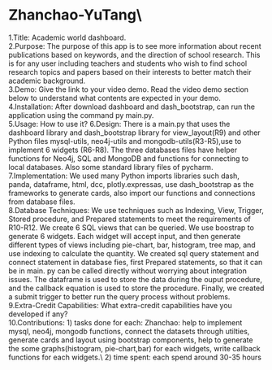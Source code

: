 # Zhanchao-YuTang\
1.Title: Academic world dashboard.\
2.Purpose: The purpose of this app is to see more information about recent publications based on keywords, and the direction of school research. This is for any user including teachers and students who wish to find school research topics and papers based on their interests to better match their academic background.\
3.Demo: Give the link to your video demo. Read the video demo section below to understand what contents are expected in your demo.\
4.Installation: After download dashboard and dash_bootstrap, can run the application using the command py main.py.\
5.Usage: How to use it? 
6.Design: There is a main.py that uses the dashboard library and dash_bootstrap library for view_layout(R9) and other Python files mysql-utils, neo4j-utils and mongodb-utils(R3-R5),use to implement 6 widgets (R6-R8). The three databases files have helper functions for Neo4j, SQL and MongoDB and functions for connecting to local databases. Also some standard library files of pycharm.\
7.Implementation: We used many Python imports libraries such dash, panda, dataframe, html, dcc, plotly.expressas, use dash_bootstrap as the frameworks to generate cards, also import our functions and connections from database files.\
8.Database Techniques: We use techniques such as Indexing, View, Trigger, Stored procedure, and Prepared statements to meet the requirements of R10-R12. We create 6 SQL views that can be queried. We use boostrap to generate 6 widgets. Each widget will accept input, and then generate different types of views including pie-chart, bar, histogram, tree map, and use indexing to calculate the quantity. We created sql query statement and connect statement in database fies, first Prepared statements, so that it can be in main. py can be called directly without worrying about integration issues. The dataframe is used to store the data during the ouput procedure, and the callback equation is used to store the procedure. Finally, we created a submit trigger to better run the query process without problems.\
9.Extra-Credit Capabilities: What extra-credit capabilities have you developed if any?\
10.Contributions: 1) tasks done for each: Zhanchao: help to implement mysql, neo4j, mongodb functions, connect the datasets through utilties, generate cards and layout using bootstrap components, help to generate the some graphs(histogram, pie-chart,bar) for each widgets, write callback functions for each widgets.\ 2) time spent: each spend around 30-35 hours
